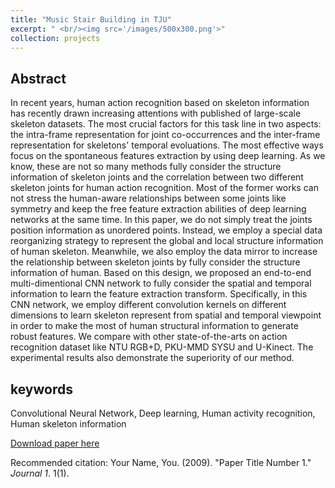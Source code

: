 ```yaml
---
title: "Music Stair Building in TJU"
excerpt: " <br/><img src='/images/500x300.png'>"
collection: projects 
---
```


## Abstract

In recent years, human action recognition based on skeleton information has recently drawn increasing attentions with published of large-scale skeleton datasets. The most crucial factors for this task line in two aspects: the intra-frame representation for joint co-occurrences and the inter-frame representation for skeletons' temporal evoluations. The most effective ways focus on the spontaneous features extraction by using deep learning. As we know, these are not so many methods fully consider the structure information of skeleton joints and the correlation between two different skeleton joints for human action recognition. Most of the former works can not stress the human-aware relationships between some joints like symmetry and keep the free feature extraction abilities of deep learning networks at the same time. In this paper, we do not simply treat the joints position information as unordered points. Instead, we employ a special data reorganizing strategy to represent the global and local structure information of human skeleton. Meanwhile, we also employ the data mirror to increase the relationship between skeleton joints by fully consider the structure information of human. Based on this design, we proposed an end-to-end multi-dimentional CNN network to fully consider the spatial and temporal information to learn the feature extraction transform. Specifically, in this CNN network, we employ different convolution kernels on different dimensions to learn skeleton represent from spatial and temporal viewpoint in order to make the most of human structural information to generate robust features. We compare with other state-of-the-arts on action recognition dataset like NTU RGB+D, PKU-MMD SYSU and U-Kinect. The experimental results also demonstrate the superiority of our method. 

## keywords

Convolutional Neural Network, Deep learning, Human activity recognition, Human skeleton information

[Download paper here](http://academicpages.github.io/files/paper1.pdf)

Recommended citation: Your Name, You. (2009). "Paper Title Number 1." <i>Journal 1</i>. 1(1).